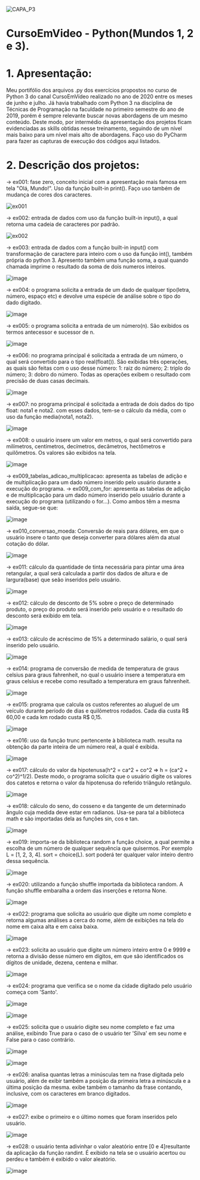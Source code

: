![CAPA_P3](https://user-images.githubusercontent.com/50182271/126639971-dbf85f7f-99b5-4b85-9368-35fec7f345ce.jpg)

# CursoEmVideo - Python(Mundos 1, 2 e 3).

# 1. Apresentação:

  Meu portifólio dos arquivos .py dos exercícios propostos no curso de Python 3 do canal CursoEmVídeo realizado no ano de 2020 entre os meses de junho e julho. Já havia trabalhado com Python 3 na disciplina de Técnicas de Programação na faculdade no primeiro semestre do ano de 2019, porém é sempre relevante buscar novas abordagens de um mesmo conteúdo. Deste modo, por intermédio da apresentação dos projetos ficam evidenciadas as skills obtidas nesse treinamento, seguindo de um nível mais baixo para um nível mais alto de abordagens.
  Faço uso do PyCharm para fazer as capturas de execução dos códigos aqui listados.

# 2. Descrição dos projetos:

-> ex001: fase zero, conceito inicial com a apresentação mais famosa em tela "Olá, Mundo!". Uso da função built-in print(). Faço uso também de mudança de cores dos caracteres.

![ex001](https://user-images.githubusercontent.com/50182271/126657602-71eef496-3efe-4d5b-a198-b6d550346787.jpg)

-> ex002: entrada de dados com uso da função built-in input(), a qual retorna uma cadeia de caracteres por padrão.<br />

![ex002](https://user-images.githubusercontent.com/50182271/126665223-31ccbe29-5af9-4a05-b9b2-5854a6092b54.jpg)

-> ex003: entrada de dados com a função built-in input() com transformação de caractere para inteiro com o uso da função int(), também própria do python 3. Apresento também uma função soma, a qual quando chamada imprime o resultado da soma de dois numeros inteiros. <br />

![image](https://user-images.githubusercontent.com/50182271/126665567-734f08af-7c28-4e38-8b8e-70c07e698cc8.png)

-> ex004: o programa solicita a entrada de um dado de qualquer tipo(letra, número, espaço etc) e devolve uma espécie de análise sobre o tipo do dado digitado.

![image](https://user-images.githubusercontent.com/50182271/126666036-ca0e6de4-d1cd-4c47-82ad-56ca2e01d009.png)

-> ex005: o programa solicita a entrada de um número(n). São exibidos os termos antecessor e sucessor de n.

![image](https://user-images.githubusercontent.com/50182271/126726605-dae33c19-ac0c-43ad-874d-22f7ddd88356.png)

-> ex006:  no programa principal é solicitada a entrada de um número, o qual será convertido para o tipo real(float()). São exibidas três operações, as quais são feitas com o uso desse número: 1: raiz do número; 2: triplo do número; 3: dobro do número. Todas as operações exibem o resultado com precisão de duas casas decimais.

![image](https://user-images.githubusercontent.com/50182271/126727065-efe69db8-a387-422e-85d2-dc7db21032ff.png)

-> ex007: no programa principal é solicitada a entrada de dois dados do tipo float: nota1 e nota2. com esses dados, tem-se o cálculo da média, com o uso da função media(nota1, nota2).

![image](https://user-images.githubusercontent.com/50182271/126727410-9ca4c1c9-d3b6-4bd4-b2f5-66b8854b88c9.png)

-> ex008: o usuário insere um valor em metros, o qual será convertido para milímetros, centímetros, decímetros, decâmetros, hectômetros e quilômetros. Os valores são exibidos na tela. 

![image](https://user-images.githubusercontent.com/50182271/126728422-41440490-5c4c-4f13-a4ba-cfadaff93f96.png)


-> ex009_tabelas_adicao_multiplicacao: apresenta as tabelas de adição e de multiplicação para um dado número inserido pelo usuário durante a execução do programa.
-> ex009_com_for: apresenta as tabelas de adição e de multiplicação para um dado número inserido pelo usuário durante a execução do programa (utilizando o for...).
Como ambos têm a mesma saída, segue-se que:

![image](https://user-images.githubusercontent.com/50182271/126870929-8535cdcb-e43a-40ba-9c47-1fe953a7b604.png)


-> ex010_conversao_moeda: Conversão de reais para dólares, em que o usuário insere o tanto que deseja converter para dólares além da atual cotação do dólar.

![image](https://user-images.githubusercontent.com/50182271/126871125-58e07206-3a81-48bf-a6f7-e9f8431e3afe.png)


-> ex011: cálculo da quantidade de tinta necessária para pintar uma área retangular, a qual será calculada a partir dos dados de altura e de largura(base) que seão inseridos pelo usuário.

![image](https://user-images.githubusercontent.com/50182271/126871905-f16933a1-d4b8-42ac-91a7-573e467b0538.png)


-> ex012: cálculo de desconto de 5% sobre o preço de determinado produto, o preço do produto será inserido pelo usuário e o resultado do desconto será exibido em tela.

![image](https://user-images.githubusercontent.com/50182271/126872083-9d8b621a-671f-4866-9c7f-0a12f335efc5.png)


-> ex013: cálculo de acréscimo de 15% a determinado salário, o qual será inserido pelo usuário. 

![image](https://user-images.githubusercontent.com/50182271/126872244-e2759356-5d2b-4831-8b40-58ef5d75a9bf.png)


-> ex014: programa de conversão de medida de temperatura de graus celsius para graus fahrenheit, no qual o usuário insere a temperatura em graus celsius e recebe como resultado a temperatura em graus fahrenheit.

![image](https://user-images.githubusercontent.com/50182271/126872381-fddb2241-56a4-4552-a8e7-f16f25e889e2.png)


-> ex015: programa que calcula os custos referentes ao aluguel de um veículo durante período de dias e quilômetros rodados. Cada dia custa R$ 60,00 e cada km rodado custa R$ 0,15.

![image](https://user-images.githubusercontent.com/50182271/126872669-c0a201c1-fc0c-4782-9156-f6161c5cdd76.png)

-> ex016: uso da função trunc pertencente à biblioteca math. resulta na obtenção da parte inteira de um número real, a qual é exibida.

![image](https://user-images.githubusercontent.com/50182271/126873022-aadb06db-2589-432d-ae81-b423b08a2d42.png)


-> ex017: cálculo do valor da hipotenusa(h^2 = ca^2 + co^2 => h = (ca^2 + co^2)^1/2). Deste modo, o programa solicita que o usuário digite os valores dos catetos e retorna o valor da hipotenusa do referido triângulo retângulo.

![image](https://user-images.githubusercontent.com/50182271/126875548-7aa79371-1b73-432b-8024-16aebfaafcd2.png)


-> ex018: cálculo do seno, do cosseno e da tangente de um determinado ângulo cuja medida deve estar em radianos. Usa-se para tal a biblioteca math e são importadas dela as funções sin, cos e tan.

![image](https://user-images.githubusercontent.com/50182271/126875763-7414deb6-ebab-4e86-b752-0aa297bf4487.png)


-> ex019: importa-se da biblioteca random a função choice, a qual permite a escolha de um número de qualquer sequência que quisermos. Por exemplo L = [1, 2, 3, 4]. sort = choice(L). sort poderá ter qualquer valor inteiro dentro dessa sequência.

![image](https://user-images.githubusercontent.com/50182271/126876017-9cdec327-9e95-4ea4-92a3-626839b99f32.png)


-> ex020: utilizando a função shuffle importada da biblioteca random. A função shuffle embaralha a ordem das inserções e retorna None.

![image](https://user-images.githubusercontent.com/50182271/126877695-9207a0ba-443c-425a-9e23-60052ae61d2b.png)


-> ex022: programa que solicita ao usuário que digite um nome completo e retorna algumas análises a cerca do nome, além de exibições na tela do nome em caixa alta e em caixa baixa.

![image](https://user-images.githubusercontent.com/50182271/126878001-cb56409c-3e04-43cc-8c0b-6aa9b6e508f1.png)


-> ex023: solicita ao usuário que digite um número inteiro entre 0 e 9999 e retorna a divisão desse número em dígitos, em que são identificados os dígitos de unidade, dezena, centena e milhar.

![image](https://user-images.githubusercontent.com/50182271/126878149-a30dd2f1-9d64-496f-b470-c9dc7cc804ea.png)


-> ex024: programa que verifica se o nome da cidade digitado pelo usuário começa com 'Santo'.

![image](https://user-images.githubusercontent.com/50182271/126878264-389a38d6-bf1c-4a0c-a6ee-6ff771f6e75e.png)

![image](https://user-images.githubusercontent.com/50182271/126878271-55d44850-3080-4a50-a14b-b26401152166.png)


-> ex025: solicita que o usuário digite seu nome completo e faz uma análise, exibindo True para o caso de o usuário ter 'Silva' em seu nome e False para o caso contrário.

![image](https://user-images.githubusercontent.com/50182271/126878429-23f95265-274a-438d-bed6-5a1f06e30147.png)

![image](https://user-images.githubusercontent.com/50182271/126878444-3c78d3ac-1cc9-491d-b35d-6958c8ea57b0.png)


-> ex026: analisa quantas letras a minúsculas tem na frase digitada pelo usuário, além de exibir também a posição da primeira letra a minúscula e a última posição da mesma. exibe também o tamanho da frase contando, inclusive, com os caracteres em branco digitados. 

![image](https://user-images.githubusercontent.com/50182271/126879386-821a0c4d-2dc4-490c-8050-f2d34cbe746c.png)


-> ex027: exibe o primeiro e o último nomes que foram inseridos pelo usuário.

![image](https://user-images.githubusercontent.com/50182271/126879500-8675e5e3-7fb0-4446-882e-9c70f6de51b8.png)


-> ex028: o usuário tenta adivinhar o valor aleatório entre [0 e 4]resultante da aplicação da função randint. É exibido na tela se o usuário acertou ou perdeu e também é exibido o valor aleatório.

![image](https://user-images.githubusercontent.com/50182271/126880109-114c2087-8659-4ef1-9025-2021476b751f.png)
